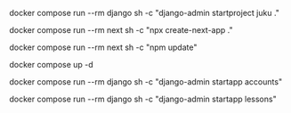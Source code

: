 docker compose run --rm django sh -c "django-admin startproject juku ."

docker compose run --rm next sh -c "npx create-next-app ."

docker compose run --rm next sh -c "npm update"

docker compose up -d


docker compose run --rm django sh -c "django-admin startapp accounts" 

docker compose run --rm django sh -c "django-admin startapp lessons"